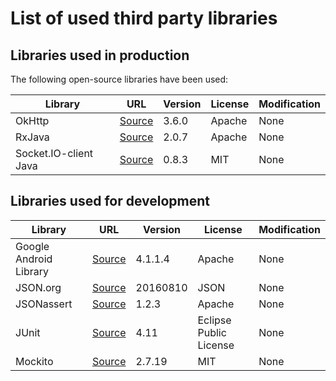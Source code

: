 # List of used third party libraries

## Libraries used in production

The following open-source libraries have been used:

| Library         | URL | Version | License     | Modification|
|-----------------|-----|---------|-------------|-------------|
| OkHttp         | [Source](https://github.com/square/okhttp)|3.6.0    |Apache          | None|
| RxJava      |[Source](https://github.com/ReactiveX/RxJava) |2.0.7    |Apache          | None|
| Socket.IO-client Java | [Source](https://github.com/socketio/socket.io-client-java)|0.8.3    |MIT| None|

## Libraries used for development

| Library         | URL | Version | License     | Modification|
|-----------------|-----|---------|-------------|-------------|
| Google Android Library         | [Source](https://source.android.com/)|4.1.1.4    |Apache          | None|
| JSON.org         | [Source](https://github.com/stleary/JSON-java)|20160810    |JSON          | None|
| JSONassert         | [Source](https://github.com/skyscreamer/JSONassert)|1.2.3    |Apache          | None|
| JUnit         | [Source](https://github.com/junit-team/junit4)|4.11    |Eclipse Public License          | None|
| Mockito         | [Source](https://github.com/mockito/mockito)|2.7.19    |MIT          | None|
